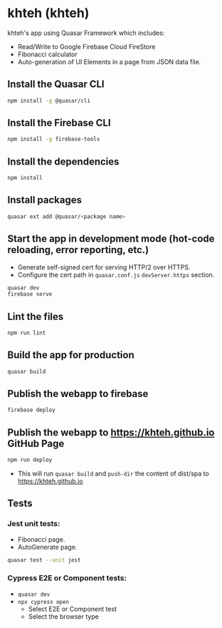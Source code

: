 # khteh (khteh)

khteh's app using Quasar Framework which includes:

- Read/Write to Google Firebase Cloud FireStore
- Fibonacci calculator
- Auto-generation of UI Elements in a page from JSON data file.

## Install the Quasar CLI

```bash
npm install -g @quasar/cli
```

## Install the Firebase CLI

```bash
npm install -g firebase-tools
```

## Install the dependencies

```bash
npm install
```

## Install packages

```bash
quasar ext add @quasar/<package name>
```

## Start the app in development mode (hot-code reloading, error reporting, etc.)

- Generate self-signed cert for serving HTTP/2 over HTTPS.
- Configure the cert path in `quasar.conf.js` `devServer.https` section.

```bash
quasar dev
firebase serve
```

## Lint the files

```bash
npm run lint
```

## Build the app for production

```bash
quasar build
```

## Publish the webapp to firebase

```bash
firebase deploy
```

## Publish the webapp to https://khteh.github.io GitHub Page

```bash
npm run deploy
```

- This will run `quasar build` and `push-dir` the content of dist/spa to https://khteh.github.io

## Tests

### Jest unit tests:

- Fibonacci page.
- AutoGenerate page.

```bash
quasar test --unit jest
```

### Cypress E2E or Component tests:

- `quasar dev`
- `npx cypress open`
  - Select E2E or Component test
  - Select the browser type
